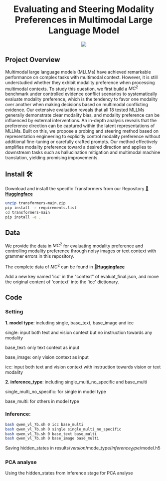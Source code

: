 
<div align="center">

# Evaluating and Steering Modality Preferences in Multimodal Large Language Model



<div>
    <a href='https://arxiv.org/abs/2505.20977' target='_blank'><img src='https://img.shields.io/badge/Paper-Arxiv-red'></a>
<!--     <a href="https://opensource.org/licenses/MIT"><img src="https://img.shields.io/badge/License-MIT-yellow.svg" alt="License: MIT"></a> -->
</div>

</div>

## Project Overview
Multimodal large language models (MLLMs) have achieved remarkable performance on complex tasks with multimodal context. However, it is still understudied whether they exhibit modality preference when processing multimodal contexts. To study this question, we first build a $MC^2$ benchmark under controlled evidence conflict scenarios to systematically evaluate modality preference, which is the tendency to favor one modality over another when making decisions based on multimodal conflicting evidence. Our extensive evaluation reveals that all 18 tested MLLMs generally demonstrate clear modality bias, and modality preference can be influenced by external interventions. An in-depth analysis reveals that the preference direction can be captured within the latent representations of MLLMs. Built on this, we propose a probing and steering method based on representation engineering to explicitly control modality preference without additional fine-tuning or carefully crafted prompts. Our method effectively amplifies modality preference toward a desired direction and applies to downstream tasks such as hallucination mitigation and multimodal machine translation, yielding promising improvements.


## Install 🛠️
Download and install the specific Transformers from our Repository [**🤗Huggingface**](https://huggingface.co/271754echo/MC2)
```bash
unzip transformers-main.zip
pip install -r requirements.list
cd transformers-main
pip install -e . 
```

## Data
We provide the data in $MC^2$ for evaluating modality preference and controlling modality preference through noisy images or text context with grammer errors in this repository.

The complete data of $MC^2$ can be found in [**🤗Huggingface**](https://huggingface.co/271754echo/MC2)

Add a new key named 'icc' in the "context" of evaluat_final.json, and move the original content of 'context' into the 'icc' dictionary.

## Code 
### Setting
**1. model type**: including single, base_text, base_image and icc

single: input both text and vision context but no instruction towards any modality

base_text: only text context as input 

base_image: only vision context as input

icc: input both text and vision context with instruction towards vision or text modality

**2. inference_type**: including single_multi_no_specific and base_multi

single_multi_no_specific: for single in model type

base_multi: for others in model type

### Inference:
```bash
bash qwen_vl_7b.sh 0 icc base_multi
bash qwen_vl_7b.sh 0 single single_multi_no_specific
bash qwen_vl_7b.sh 0 base_text base_multi
bash qwen_vl_7b.sh 0 base_image base_multi
```
Saving hidden_states in results/$version/$mode_type/$inference_type/$model.h5
### PCA analyse
Using the hidden_states from inference stage for PCA analyse


